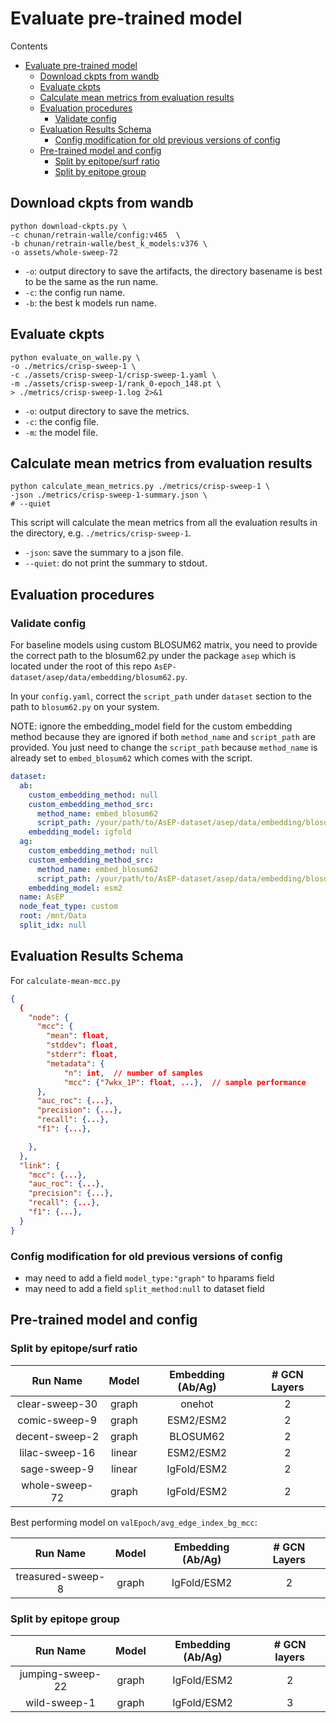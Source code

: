 # Evaluate pre-trained model

Contents

- [Evaluate pre-trained model](#evaluate-pre-trained-model)
  - [Download ckpts from wandb](#download-ckpts-from-wandb)
  - [Evaluate ckpts](#evaluate-ckpts)
  - [Calculate mean metrics from evaluation results](#calculate-mean-metrics-from-evaluation-results)
  - [Evaluation procedures](#evaluation-procedures)
    - [Validate config](#validate-config)
  - [Evaluation Results Schema](#evaluation-results-schema)
    - [Config modification for old previous versions of config](#config-modification-for-old-previous-versions-of-config)
  - [Pre-trained model and config](#pre-trained-model-and-config)
    - [Split by epitope/surf ratio](#split-by-epitopesurf-ratio)
    - [Split by epitope group](#split-by-epitope-group)

## Download ckpts from wandb

```shell
python download-ckpts.py \
-c chunan/retrain-walle/config:v465  \
-b chunan/retrain-walle/best_k_models:v376 \
-o assets/whole-sweep-72
```

- `-o`: output directory to save the artifacts, the directory basename is best to be the same as the run name.
- `-c`: the config run name.
- `-b`: the best k models run name.

## Evaluate ckpts

```shell
python evaluate_on_walle.py \
-o ./metrics/crisp-sweep-1 \
-c ./assets/crisp-sweep-1/crisp-sweep-1.yaml \
-m ./assets/crisp-sweep-1/rank_0-epoch_148.pt \
> ./metrics/crisp-sweep-1.log 2>&1
```

- `-o`: output directory to save the metrics.
- `-c`: the config file.
- `-m`: the model file.

## Calculate mean metrics from evaluation results

```shell
python calculate_mean_metrics.py ./metrics/crisp-sweep-1 \
-json ./metrics/crisp-sweep-1-summary.json \
# --quiet
```

This script will calculate the mean metrics from all the evaluation results in the directory, e.g. `./metrics/crisp-sweep-1`.

- `-json`: save the summary to a json file.
- `--quiet`: do not print the summary to stdout.

## Evaluation procedures

### Validate config

For baseline models using custom BLOSUM62 matrix, you need to provide the correct path to the blosum62.py under the package `asep` which is located under the root of this repo `AsEP-dataset/asep/data/embedding/blosum62.py`.

In your `config.yaml`, correct the `script_path` under `dataset` section to the path to `blosum62.py` on your system.

NOTE: ignore the embedding_model field for the custom embedding method because they are ignored if both `method_name` and `script_path` are provided. You just need to change the `script_path` because `method_name` is already set to `embed_blosum62` which comes with the script.

```yaml
dataset:
  ab:
    custom_embedding_method: null
    custom_embedding_method_src:
      method_name: embed_blosum62
      script_path: /your/path/to/AsEP-dataset/asep/data/embedding/blosum62.py
    embedding_model: igfold
  ag:
    custom_embedding_method: null
    custom_embedding_method_src:
      method_name: embed_blosum62
      script_path: /your/path/to/AsEP-dataset/asep/data/embedding/blosum62.py
    embedding_model: esm2
  name: AsEP
  node_feat_type: custom
  root: /mnt/Data
  split_idx: null
```

## Evaluation Results Schema

For `calculate-mean-mcc.py`

```json
{
  {
    "node": {
      "mcc": {
        "mean": float,
        "stddev": float,
        "stderr": float,
        "metadata": {
            "n": int,  // number of samples
            "mcc": {"7wkx_1P": float, ...},  // sample performance
      },
      "auc_roc": {...},
      "precision": {...},
      "recall": {...},
      "f1": {...},

    },
  },
  "link": {
    "mcc": {...},
    "auc_roc": {...},
    "precision": {...},
    "recall": {...},
    "f1": {...},
  }
}
```

### Config modification for old previous versions of config

- may need to add a field `model_type:"graph"` to hparams field
- may need to add a field `split_method:null` to dataset field

## Pre-trained model and config

### Split by epitope/surf ratio

|    Run Name    | Model  | Embedding (Ab/Ag) | \# GCN Layers |
| :------------: | :----: | :---------------: | :-----------: |
| clear-sweep-30 | graph  |      onehot       |       2       |
| comic-sweep-9  | graph  |     ESM2/ESM2     |       2       |
| decent-sweep-2 | graph  |     BLOSUM62      |       2       |
| lilac-sweep-16 | linear |     ESM2/ESM2     |       2       |
|  sage-sweep-9  | linear |    IgFold/ESM2    |       2       |
| whole-sweep-72 | graph  |    IgFold/ESM2    |       2       |

Best performing model on `valEpoch/avg_edge_index_bg_mcc`:

|     Run Name      | Model | Embedding (Ab/Ag) | \# GCN Layers |
| :---------------: | :---: | :---------------: | :-----------: |
| treasured-sweep-8 | graph |    IgFold/ESM2    |       2       |


### Split by epitope group

|     Run Name     | Model | Embedding (Ab/Ag) | \# GCN layers |
| :--------------: | :---: | :---------------: | :-----------: |
| jumping-sweep-22 | graph |    IgFold/ESM2    |       2       |
|   wild-sweep-1   | graph |    IgFold/ESM2    |       3       |
